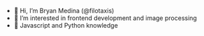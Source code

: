 - 🌻 Hi, I’m Bryan Medina (@filotaxis)
- 🌱 I’m interested in frontend development and image processing
- 🌿 Javascript and Python knowledge

